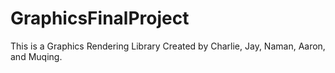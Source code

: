 # GraphicsFinalProject

This is a Graphics Rendering Library Created by Charlie, Jay, Naman, Aaron, and Muqing.

